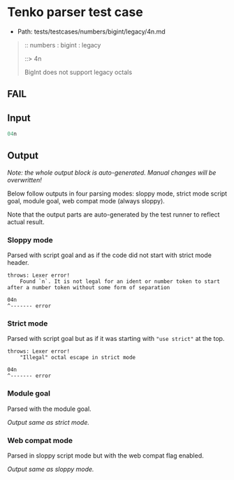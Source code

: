 # Tenko parser test case

- Path: tests/testcases/numbers/bigint/legacy/4n.md

> :: numbers : bigint : legacy
>
> ::> 4n
>
> BigInt does not support legacy octals

## FAIL

## Input

`````js
04n
`````

## Output

_Note: the whole output block is auto-generated. Manual changes will be overwritten!_

Below follow outputs in four parsing modes: sloppy mode, strict mode script goal, module goal, web compat mode (always sloppy).

Note that the output parts are auto-generated by the test runner to reflect actual result.

### Sloppy mode

Parsed with script goal and as if the code did not start with strict mode header.

`````
throws: Lexer error!
    Found `n`. It is not legal for an ident or number token to start after a number token without some form of separation

04n
^------- error
`````

### Strict mode

Parsed with script goal but as if it was starting with `"use strict"` at the top.

`````
throws: Lexer error!
    "Illegal" octal escape in strict mode

04n
^------- error
`````


### Module goal

Parsed with the module goal.

_Output same as strict mode._

### Web compat mode

Parsed in sloppy script mode but with the web compat flag enabled.

_Output same as sloppy mode._

